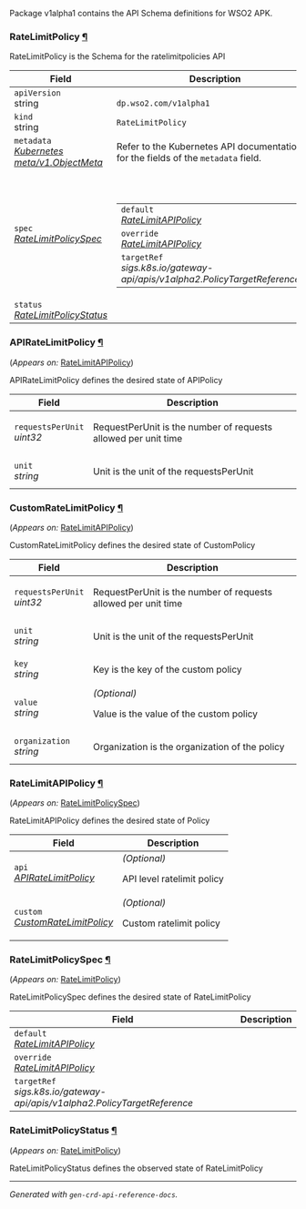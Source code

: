 <p>
<p>Package v1alpha1 contains the API Schema definitions for WSO2 APK.</p>
</p>
<h3 id="dp.wso2.com/v1alpha1.RateLimitPolicy">RateLimitPolicy
<a class="headerlink" href="#dp.wso2.com%2fv1alpha1.RateLimitPolicy" title="Permanent link">¶</a>
</h3>
<p>
<p>RateLimitPolicy is the Schema for the ratelimitpolicies API</p>
</p>
<table>
<thead>
<tr>
<th>Field</th>
<th>Description</th>
</tr>
</thead>
<tbody>
<tr>
<td>
<code>apiVersion</code></br>
string</td>
<td>
<code>
dp.wso2.com/v1alpha1
</code>
</td>
</tr>
<tr>
<td>
<code>kind</code></br>
string
</td>
<td><code>RateLimitPolicy</code></td>
</tr>
<tr>
<td>
<code>metadata</code></br>
<em>
<a href="https://kubernetes.io/docs/reference/generated/kubernetes-api/v1.23/#objectmeta-v1-meta">
Kubernetes meta/v1.ObjectMeta
</a>
</em>
</td>
<td>
Refer to the Kubernetes API documentation for the fields of the
<code>metadata</code> field.
</td>
</tr>
<tr>
<td>
<code>spec</code></br>
<em>
<a href="#dp.wso2.com/v1alpha1.RateLimitPolicySpec">
RateLimitPolicySpec
</a>
</em>
</td>
<td>
<br/>
<br/>
<table>
<tr>
<td>
<code>default</code></br>
<em>
<a href="#dp.wso2.com/v1alpha1.RateLimitAPIPolicy">
RateLimitAPIPolicy
</a>
</em>
</td>
<td>
</td>
</tr>
<tr>
<td>
<code>override</code></br>
<em>
<a href="#dp.wso2.com/v1alpha1.RateLimitAPIPolicy">
RateLimitAPIPolicy
</a>
</em>
</td>
<td>
</td>
</tr>
<tr>
<td>
<code>targetRef</code></br>
<em>
sigs.k8s.io/gateway-api/apis/v1alpha2.PolicyTargetReference
</em>
</td>
<td>
</td>
</tr>
</table>
</td>
</tr>
<tr>
<td>
<code>status</code></br>
<em>
<a href="#dp.wso2.com/v1alpha1.RateLimitPolicyStatus">
RateLimitPolicyStatus
</a>
</em>
</td>
<td>
</td>
</tr>
</tbody>
</table>
<h3 id="dp.wso2.com/v1alpha1.APIRateLimitPolicy">APIRateLimitPolicy
<a class="headerlink" href="#dp.wso2.com%2fv1alpha1.APIRateLimitPolicy" title="Permanent link">¶</a>
</h3>
<p>
(<em>Appears on:</em>
<a href="#dp.wso2.com/v1alpha1.RateLimitAPIPolicy">RateLimitAPIPolicy</a>)
</p>
<p>
<p>APIRateLimitPolicy defines the desired state of APIPolicy</p>
</p>
<table>
<thead>
<tr>
<th>Field</th>
<th>Description</th>
</tr>
</thead>
<tbody>
<tr>
<td>
<code>requestsPerUnit</code></br>
<em>
uint32
</em>
</td>
<td>
<p>RequestPerUnit is the number of requests allowed per unit time</p>
</td>
</tr>
<tr>
<td>
<code>unit</code></br>
<em>
string
</em>
</td>
<td>
<p>Unit is the unit of the requestsPerUnit</p>
</td>
</tr>
</tbody>
</table>
<h3 id="dp.wso2.com/v1alpha1.CustomRateLimitPolicy">CustomRateLimitPolicy
<a class="headerlink" href="#dp.wso2.com%2fv1alpha1.CustomRateLimitPolicy" title="Permanent link">¶</a>
</h3>
<p>
(<em>Appears on:</em>
<a href="#dp.wso2.com/v1alpha1.RateLimitAPIPolicy">RateLimitAPIPolicy</a>)
</p>
<p>
<p>CustomRateLimitPolicy defines the desired state of CustomPolicy</p>
</p>
<table>
<thead>
<tr>
<th>Field</th>
<th>Description</th>
</tr>
</thead>
<tbody>
<tr>
<td>
<code>requestsPerUnit</code></br>
<em>
uint32
</em>
</td>
<td>
<p>RequestPerUnit is the number of requests allowed per unit time</p>
</td>
</tr>
<tr>
<td>
<code>unit</code></br>
<em>
string
</em>
</td>
<td>
<p>Unit is the unit of the requestsPerUnit</p>
</td>
</tr>
<tr>
<td>
<code>key</code></br>
<em>
string
</em>
</td>
<td>
<p>Key is the key of the custom policy</p>
</td>
</tr>
<tr>
<td>
<code>value</code></br>
<em>
string
</em>
</td>
<td>
<em>(Optional)</em>
<p>Value is the value of the custom policy</p>
</td>
</tr>
<tr>
<td>
<code>organization</code></br>
<em>
string
</em>
</td>
<td>
<p>Organization is the organization of the policy</p>
</td>
</tr>
</tbody>
</table>
<h3 id="dp.wso2.com/v1alpha1.RateLimitAPIPolicy">RateLimitAPIPolicy
<a class="headerlink" href="#dp.wso2.com%2fv1alpha1.RateLimitAPIPolicy" title="Permanent link">¶</a>
</h3>
<p>
(<em>Appears on:</em>
<a href="#dp.wso2.com/v1alpha1.RateLimitPolicySpec">RateLimitPolicySpec</a>)
</p>
<p>
<p>RateLimitAPIPolicy defines the desired state of Policy</p>
</p>
<table>
<thead>
<tr>
<th>Field</th>
<th>Description</th>
</tr>
</thead>
<tbody>
<tr>
<td>
<code>api</code></br>
<em>
<a href="#dp.wso2.com/v1alpha1.APIRateLimitPolicy">
APIRateLimitPolicy
</a>
</em>
</td>
<td>
<em>(Optional)</em>
<p>API level ratelimit policy</p>
</td>
</tr>
<tr>
<td>
<code>custom</code></br>
<em>
<a href="#dp.wso2.com/v1alpha1.CustomRateLimitPolicy">
CustomRateLimitPolicy
</a>
</em>
</td>
<td>
<em>(Optional)</em>
<p>Custom ratelimit policy</p>
</td>
</tr>
</tbody>
</table>
<h3 id="dp.wso2.com/v1alpha1.RateLimitPolicySpec">RateLimitPolicySpec
<a class="headerlink" href="#dp.wso2.com%2fv1alpha1.RateLimitPolicySpec" title="Permanent link">¶</a>
</h3>
<p>
(<em>Appears on:</em>
<a href="#dp.wso2.com/v1alpha1.RateLimitPolicy">RateLimitPolicy</a>)
</p>
<p>
<p>RateLimitPolicySpec defines the desired state of RateLimitPolicy</p>
</p>
<table>
<thead>
<tr>
<th>Field</th>
<th>Description</th>
</tr>
</thead>
<tbody>
<tr>
<td>
<code>default</code></br>
<em>
<a href="#dp.wso2.com/v1alpha1.RateLimitAPIPolicy">
RateLimitAPIPolicy
</a>
</em>
</td>
<td>
</td>
</tr>
<tr>
<td>
<code>override</code></br>
<em>
<a href="#dp.wso2.com/v1alpha1.RateLimitAPIPolicy">
RateLimitAPIPolicy
</a>
</em>
</td>
<td>
</td>
</tr>
<tr>
<td>
<code>targetRef</code></br>
<em>
sigs.k8s.io/gateway-api/apis/v1alpha2.PolicyTargetReference
</em>
</td>
<td>
</td>
</tr>
</tbody>
</table>
<h3 id="dp.wso2.com/v1alpha1.RateLimitPolicyStatus">RateLimitPolicyStatus
<a class="headerlink" href="#dp.wso2.com%2fv1alpha1.RateLimitPolicyStatus" title="Permanent link">¶</a>
</h3>
<p>
(<em>Appears on:</em>
<a href="#dp.wso2.com/v1alpha1.RateLimitPolicy">RateLimitPolicy</a>)
</p>
<p>
<p>RateLimitPolicyStatus defines the observed state of RateLimitPolicy</p>
</p>
<hr/>
<p><em>
Generated with <code>gen-crd-api-reference-docs</code>.
</em></p>
